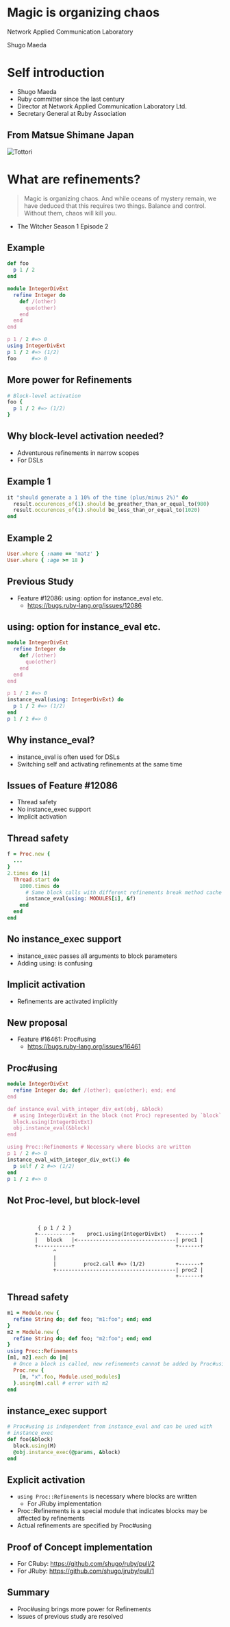 # Magic is organizing chaos



Network Applied Communication Laboratory

Shugo Maeda

# Self introduction

* Shugo Maeda
* Ruby committer since the last century
* Director at Network Applied Communication Laboratory Ltd.
* Secretary General at Ruby Association

## From Matsue Shimane Japan

![Tottori](tottori.jpg)

# What are refinements?

> Magic is organizing chaos. And while oceans of mystery remain,
> we have deduced that this requires two things. Balance and control.
> Without them, chaos will kill you.

* The Witcher Season 1 Episode 2

## Example

```ruby
def foo
  p 1 / 2
end

module IntegerDivExt
  refine Integer do
    def /(other)
      quo(other)
    end
  end
end

p 1 / 2 #=> 0
using IntegerDivExt
p 1 / 2 #=> (1/2)
foo     #=> 0
```

## More power for Refinements

```ruby
# Block-level activation
foo {
  p 1 / 2 #=> (1/2)
}
```

## Why block-level activation needed?

* Adventurous refinements in narrow scopes
* For DSLs

## Example 1

```ruby
it "should generate a 1 10% of the time (plus/minus 2%)" do
  result.occurences_of(1).should be_greather_than_or_equal_to(980)
  result.occurences_of(1).should be_less_than_or_equal_to(1020)
end
```

## Example 2

```ruby
User.where { :name == 'matz' }
User.where { :age >= 18 }
```

## Previous Study

* Feature #12086: using: option for instance_eval etc.
    * https://bugs.ruby-lang.org/issues/12086

## using: option for instance_eval etc.

```ruby
module IntegerDivExt
  refine Integer do
    def /(other)
      quo(other)
    end
  end
end

p 1 / 2 #=> 0
instance_eval(using: IntegerDivExt) do
  p 1 / 2 #=> (1/2)
end
p 1 / 2 #=> 0
```

## Why instance_eval?

* instance_eval is often used for DSLs
* Switching self and activating refinements at the same time

## Issues of Feature #12086

* Thread safety
* No instance_exec support
* Implicit activation

## Thread safety

```ruby
f = Proc.new {
  ...
}
2.times do |i|
  Thread.start do
    1000.times do
      # Same block calls with different refinements break method cache
      instance_eval(using: MODULES[i], &f)
    end
  end
end
```

## No instance_exec support

* instance_exec passes all arguments to block parameters
* Adding using: is confusing

## Implicit activation

* Refinements are activated implicitly

## New proposal

* Feature #16461: Proc#using
    * https://bugs.ruby-lang.org/issues/16461

## Proc#using

```ruby
module IntegerDivExt
  refine Integer do; def /(other); quo(other); end; end
end

def instance_eval_with_integer_div_ext(obj, &block)
  # using IntegerDivExt in the block (not Proc) represented by `block`
  block.using(IntegerDivExt)
  obj.instance_eval(&block)
end

using Proc::Refinements # Necessary where blocks are written
p 1 / 2 #=> 0
instance_eval_with_integer_div_ext(1) do
  p self / 2 #=> (1/2)
end
p 1 / 2 #=> 0
```

## Not Proc-level, but block-level

```


          { p 1 / 2 }
         +-----------+    proc1.using(IntegerDivExt)   +-------+
         |   block   |<--------------------------------| proc1 |
         +-----------+                                 +-------+
               ^
               |
               |         proc2.call #=> (1/2)          +-------+
               +---------------------------------------| proc2 |
                                                       +-------+

```

## Thread safety

```ruby
m1 = Module.new {
  refine String do; def foo; "m1:foo"; end; end
}
m2 = Module.new {
  refine String do; def foo; "m2:foo"; end; end
}
using Proc::Refinements
[m1, m2].each do |m|
  # Once a block is called, new refinements cannot be added by Proc#using
  Proc.new {
    [m, "x".foo, Module.used_modules]
  }.using(m).call # error with m2
end
```

## instance_exec support

```ruby
# Proc#using is independent from instance_eval and can be used with
# instance_exec
def foo(&block)
  block.using(M)
  @obj.instance_exec(@params, &block)
end
```

## Explicit activation

* `using Proc::Refinements` is necessary where blocks are written
    * For JRuby implementation
* Proc::Refinements is a special module that indicates blocks may be
  affected by refinements
* Actual refinements are specified by Proc#using

## Proof of Concept implementation

* For CRuby: https://github.com/shugo/ruby/pull/2
* For JRuby: https://github.com/shugo/jruby/pull/1

## Summary

* Proc#using brings more power for Refinements
* Issues of previous study are resolved
